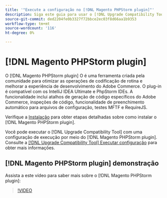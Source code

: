 ```yaml
---
title: '"Execute a configuração no [!DNL Magento PHPStorm plugin]"'
description: Siga este guia para usar o [!DNL Upgrade Compatibility Tool] no [!DNL Magento PHPStorm plugin].
source-git-commit: ded2204fe0b3327f72bbce2ec03f8d66aa1b9353
workflow-type: tm+mt
source-wordcount: '116'
ht-degree: 0%

---
```



# [!DNL Magento PHPStorm plugin]

O [!DNL Magento PHPStorm plugin] O é uma ferramenta criada pela comunidade para otimizar as operações de codificação de rotina e melhorar a experiência de desenvolvimento do Adobe Commerce. O plug-in é compatível com os IntelliJ IDEA Ultimate e PhpStorm IDEs. A funcionalidade inclui atalhos de geração de código específicos do Adobe Commerce, inspeções de código, funcionalidade de preenchimento automático para arquivos de configuração, testes MFTF e RequireJS.

Verifique a [Instalação](https://devdocs.magento.com/guides/v2.4/ext-best-practices/phpstorm/installation.html) para obter etapas detalhadas sobre como instalar o [!DNL Magento PHPStorm plugin].

Você pode executar o [!DNL Upgrade Compatibility Tool] com uma configuração de execução por meio do [!DNL Magento PHPStorm plugin]. Consulte a [[!DNL Upgrade Compatibility Tool] Executar configuração](https://devdocs.magento.com/guides/v2.3/ext-best-practices/phpstorm/uct-run-configuration.html) para obter mais informações.

## [!DNL Magento PHPStorm plugin] demonstração

Assista a este vídeo para saber mais sobre o [!DNL Magento PHPStorm plugin]:

>[!VIDEO](https://video.tv.adobe.com/v/340150?quality=12)
